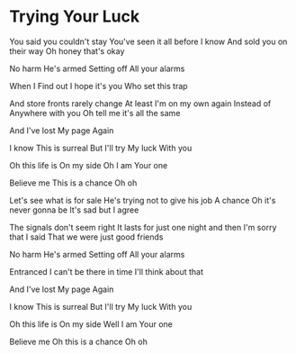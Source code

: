 # Trying Your Luck

You said you couldn't stay
You've seen it all before
I know
And sold you on their way
Oh honey that's okay

No harm
He's armed
Setting off
All your alarms

When I
Find out
I hope it's you
Who set this trap

And store fronts rarely change
At least I'm on my own again
Instead of
Anywhere with you
Oh tell me it's all the same

And I've lost
My page
Again

I know
This is surreal
But I'll try
My luck
With you

Oh this life is
On my side
Oh I am
Your one

Believe me
This is a chance
Oh oh

Let's see what is for sale
He's trying not to give his job
A chance
Oh it's never gonna be
It's sad but I agree

The signals don't seem right
It lasts for just one night and then
I'm sorry that I said
That we were just good friends

No harm
He's armed
Setting off
All your alarms

Entranced
I can't be there in time
I'll think about that

And I've lost
My page
Again

I know
This is surreal
But I'll try
My luck
With you

Oh this life is
On my side
Well I am
Your one

Believe me
Oh this is a chance
Oh oh
